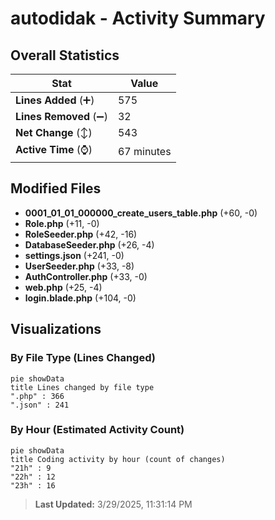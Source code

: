 # autodidak - Activity Summary 

## Overall Statistics

| Stat                   | Value                                                             |
| ---------------------- | ----------------------------------------------------------------- |
| **Lines Added** (➕)   | 575                                          |
| **Lines Removed** (➖) | 32                                        |
| **Net Change** (↕)    | 543                |
| **Active Time** (⌚)   | 67 minutes |


## Modified Files
- **0001_01_01_000000_create_users_table.php** (+60, -0)
- **Role.php** (+11, -0)
- **RoleSeeder.php** (+42, -16)
- **DatabaseSeeder.php** (+26, -4)
- **settings.json** (+241, -0)
- **UserSeeder.php** (+33, -8)
- **AuthController.php** (+33, -0)
- **web.php** (+25, -4)
- **login.blade.php** (+104, -0)

## Visualizations

### By File Type (Lines Changed)

```mermaid
pie showData
title Lines changed by file type
".php" : 366
".json" : 241
```

### By Hour (Estimated Activity Count)

```mermaid
pie showData
title Coding activity by hour (count of changes)
"21h" : 9
"22h" : 12
"23h" : 16
```


> **Last Updated:** 3/29/2025, 11:31:14 PM